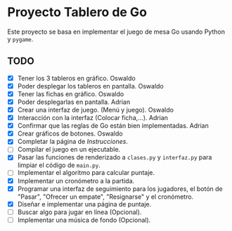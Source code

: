 # Proyecto Tablero de Go

Este proyecto se basa en implementar el juego de mesa Go usando Python y
`pygame`.

## TODO

- [X] Tener los 3 tableros en gráfico. Oswaldo
- [X] Poder desplegar los tableros en pantalla. Oswaldo
- [X] Tener las fichas en gráfico. Oswaldo
- [X] Poder desplegarlas en pantalla. Adrian
- [X] Crear una interfaz de juego. (Menú y juego). Oswaldo
- [X] Interacción con la interfaz (Colocar ficha,...). Adrian
- [X] Confirmar que las reglas de Go están bien implementadas. Adrian
- [X] Crear gráficos de botones. Oswaldo
- [X] Completar la página de *Instrucciones*.
- [ ] Compilar el juego en un ejecutable.
- [X] Pasar las funciones de renderizado a `clases.py` y `interfaz.py` para limpiar el código de `main.py`.
- [ ] Implementar el algoritmo para calcular puntaje.
- [X] Implementar un cronómetro a la partida.
- [X] Programar una interfaz de seguimiento para los jugadores, el botón de "Pasar", "Ofrecer un empate", "Resignarse" y el cronómetro.
- [X] Diseñar e implementar una página de puntaje.
- [ ] Buscar algo para jugar en línea (Opcional).
- [ ] Implementar una música de fondo (Opcional).
